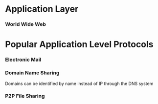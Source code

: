# Application Layer
### World Wide Web

# Popular Application Level Protocols
### Electronic Mail


### Domain Name Sharing
Domains can be identified by name instead of IP through the DNS system  

### P2P File Sharing
